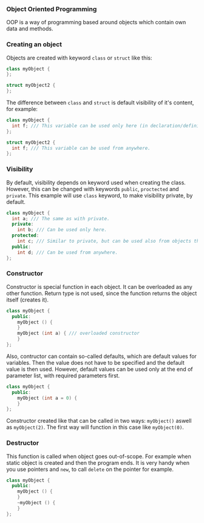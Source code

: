 ### Object Oriented Programming
OOP is a way of programming based around objects which contain own data and methods.
### Creating an object
Objects are created with keyword ```class``` or ```struct``` like this:
```cpp
class myObject {
};

struct myObject2 {
};
```
The difference between ```class``` and ```struct``` is default visibility of it's content, for example:
```cpp
class myObject {
  int f; /// This variable can be used only here (in declaration/definition of the class).
};

struct myObject2 {
  int f; /// This variable can be used from anywhere.
};
```
### Visibility
By default, visibility depends on keyword used when creating the class. However, this can be changed with keywords ```public```, ```proctected``` and ```private```. This example will use ```class``` keyword, to make visibility private, by default.
```cpp 
class myObject {
  int a; /// The same as with private.
  private:
    int b; /// Can be used only here.
  protected:
    int c; /// Similar to private, but can be used also from objects that extend this object.
  public:
    int d; /// Can be used from anywhere.
};
```
### Constructor
Constructor is special function in each object. It can be overloaded as any other function.
Return type is not used, since the function returns the object itself (creates it).
```cpp
class myObject {
  public:
    myObject () {
    }
    myObject (int a) { /// overloaded constructor
    }
};
```
Also, contructor can contain so-called defaults, which are default values for variables.
Then the value does not have to be specified and the default value is then used.
However, default values can be used only at the end of parameter list, with required parameters first.
```cpp
class myObject {
  public:
    myObject (int a = 0) {
    }
};
```
Constructor created like that can be called in two ways: ```myObject()``` aswell as ```myObject(2)```. The first way will function in this case like ```myObject(0)```.
### Destructor
This function is called when object goes out-of-scope. For example when static object is created and then the program ends.
It is very handy when you use pointers and ```new```, to call ```delete``` on the pointer for example.
```cpp
class myObject {
  public:
    myObject () {
    }
    ~myObject () {
    }
};
```













